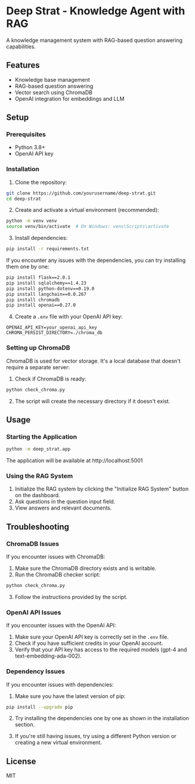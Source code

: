 # Deep Strat - Knowledge Agent with RAG

A knowledge management system with RAG-based question answering capabilities.

## Features

- Knowledge base management
- RAG-based question answering
- Vector search using ChromaDB
- OpenAI integration for embeddings and LLM

## Setup

### Prerequisites

- Python 3.8+
- OpenAI API key

### Installation

1. Clone the repository:
```bash
git clone https://github.com/yourusername/deep-strat.git
cd deep-strat
```

2. Create and activate a virtual environment (recommended):
```bash
python -m venv venv
source venv/bin/activate  # On Windows: venv\Scripts\activate
```

3. Install dependencies:
```bash
pip install -r requirements.txt
```

If you encounter any issues with the dependencies, you can try installing them one by one:
```bash
pip install flask==2.0.1
pip install sqlalchemy==1.4.23
pip install python-dotenv==0.19.0
pip install langchain==0.0.267
pip install chromadb
pip install openai==0.27.0
```

4. Create a `.env` file with your OpenAI API key:
```
OPENAI_API_KEY=your_openai_api_key
CHROMA_PERSIST_DIRECTORY=./chroma_db
```

### Setting up ChromaDB

ChromaDB is used for vector storage. It's a local database that doesn't require a separate server:

1. Check if ChromaDB is ready:
```bash
python check_chroma.py
```

2. The script will create the necessary directory if it doesn't exist.

## Usage

### Starting the Application

```bash
python -m deep_strat.app
```

The application will be available at http://localhost:5001

### Using the RAG System

1. Initialize the RAG system by clicking the "Initialize RAG System" button on the dashboard.
2. Ask questions in the question input field.
3. View answers and relevant documents.

## Troubleshooting

### ChromaDB Issues

If you encounter issues with ChromaDB:

1. Make sure the ChromaDB directory exists and is writable.
2. Run the ChromaDB checker script:
```bash
python check_chroma.py
```
3. Follow the instructions provided by the script.

### OpenAI API Issues

If you encounter issues with the OpenAI API:

1. Make sure your OpenAI API key is correctly set in the `.env` file.
2. Check if you have sufficient credits in your OpenAI account.
3. Verify that your API key has access to the required models (gpt-4 and text-embedding-ada-002).

### Dependency Issues

If you encounter issues with dependencies:

1. Make sure you have the latest version of pip:
```bash
pip install --upgrade pip
```

2. Try installing the dependencies one by one as shown in the installation section.

3. If you're still having issues, try using a different Python version or creating a new virtual environment.

## License

MIT
